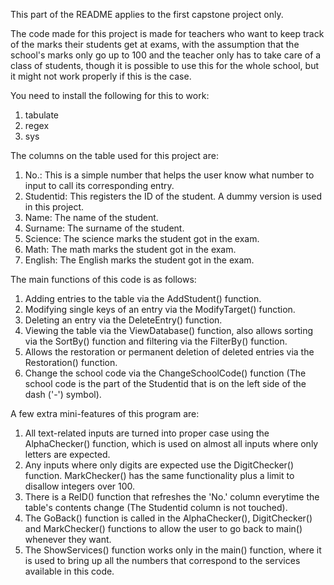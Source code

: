 This part of the README applies to the first capstone project only.

The code made for this project is made for teachers who want to keep track of the marks their students get at exams, with the assumption that the school's marks only go up to 100 and the teacher only has to take care of a class of students, though it is possible to use this
for the whole school, but it might not work properly if this is the case.

You need to install the following for this to work:
1. tabulate
2. regex
3. sys

The columns on the table used for this project are:
1. No.: This is a simple number that helps the user know what number to input to call its corresponding entry.
2. Studentid: This registers the ID of the student. A dummy version is used in this project.
3. Name: The name of the student.
4. Surname: The surname of the student.
5. Science: The science marks the student got in the exam.
6. Math: The math marks the student got in the exam.
7. English: The English marks the student got in the exam.

The main functions of this code is as follows:
1. Adding entries to the table via the AddStudent() function.
2. Modifying single keys of an entry via the ModifyTarget() function.
3. Deleting an entry via the DeleteEntry() function.
4. Viewing the table via the ViewDatabase() function, also allows sorting via the SortBy() function and filtering via the FilterBy() function.
5. Allows the restoration or permanent deletion of deleted entries via the Restoration() function.
6. Change the school code via the ChangeSchoolCode() function (The school code is the part of the Studentid that is on the left side of the dash ('-') symbol).

A few extra mini-features of this program are:
1. All text-related inputs are turned into proper case using the AlphaChecker() function, which is used on almost all inputs where only letters are expected.
2. Any inputs where only digits are expected use the DigitChecker() function. MarkChecker() has the same functionality plus a limit to disallow integers over 100.
3. There is a ReID() function that refreshes the 'No.' column everytime the table's contents change (The Studentid column is not touched).
4. The GoBack() function is called in the AlphaChecker(), DigitChecker() and MarkChecker() functions to allow the user to go back to main() whenever they want.
5. The ShowServices() function works only in the main() function, where it is used to bring up all the numbers that correspond to the services available in this code.
